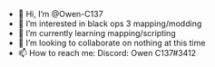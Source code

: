 - 👋 Hi, I’m @Owen-C137
- 👀 I’m interested in black ops 3 mapping/modding
- 🌱 I’m currently learning mapping/scripting
- 💞️ I’m looking to collaborate on nothing at this time
- 📫 How to reach me: Discord: Owen C137#3412

<!---
Owen-C137/Owen-C137 is a ✨ special ✨ repository because its `README.md` (this file) appears on your GitHub profile.
You can click the Preview link to take a look at your changes.
--->
